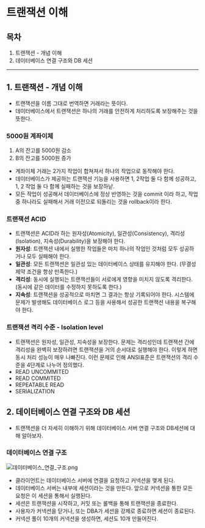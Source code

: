 # 트랜잭션 이해



## 목차

1. 트랜잭션 - 개념 이해
2. 데이터베이스 연결 구조와 DB 세션

------



## 1. 트랜잭션 - 개념 이해

- 트랜잭션을 이름 그대로 번역하면 거래라는 뜻이다.
- 데이터베이스에서 트랜잭션은 하나의 거래를 안전하게 처리하도록 보장해주는 것을 뜻한다.



### 5000원 계좌이체

1. A의 잔고를 5000원 감소
2. B의 잔고를 5000원 증가

- 계좌이체 거래는 2가지 작업이 합쳐져서 하나의 작업으로 동작해야 한다.
- 데이터베이스가 제공하는 트랜잭션 기능을 사용하면 1, 2작업 둘 다 함께 성공하고, 1, 2 작업 둘 다 함께 실패하는 것을 보장하낟.
- 모든 작업이 성공해서 데이터베이스에 정상 반영하는 것을 commit 이라 하고, 작업 중 하나라도 실패해서 거래 이전으로 되돌리는 것을 rollback이라 한다.



### 트랜잭션 ACID

- 트랜잭션은 ACID라 하는 원자성(Atomicity), 일관성(Consistency), 격리성(Isolation), 지속성(Durability)을 보장해야 한다.
- **원자성**: 트랜잭션 내에서 실행한 작업들은 마치 하나의 작업인 것처럼 모두 성공하거나 모두 실패해야 한다.
- **일관성**: 모든 트랜잭션은 일관성 있는 데이터베이스 상태를 유지해야 한다. (무결성 제약 조건을 항상 만족한다.)
- **격리성**: 동시에 실행되는 트랜잭션들이 서로에게 영향을 미치지 않도록 격리한다. (동시에 같은 데이터를 수정하지 못하도록 한다.)
- **지속성**: 트랜잭션을 성공적으로 마치면 그 결과는 항상 기록되어야 한다. 시스템에 문제가 발생해도 데이터베이스 로그 등을 사용해서 성공한 트랜잭션 내용을 복구해야 한다.



### 트랜잭션 격리 수준 - Isolation level

- 트랜잭션은 원자성, 일관성, 지속성을 보장한다. 문제는 격리성인데 트랜잭션 간에 격리성을 완벽히 보장하려면 트랜잭션을 거의 순서대로 실행해야 한다. 이렇게 하면 동시 처리 성능이 매우 나빠진다. 이런 문제로 인해 ANSI표준은 트랜잭션의 격리 수준을 4단계로 나누어 정의했다.
- READ UNCOMMITED
- READ COMMITED
- REPEATABLE READ
- SERIALIZATION



## 2. 데이터베이스 연결 구조와 DB 세션

- 트랜잭션을 더 자세히 이해하기 위해 데이터베이스 서버 연결 구조와 DB세션에 대해 알아보자.



### 데이터베이스 연결 구조

![데이터베이스_연결_구조.png](./img/데이터베이스_연결_구조.png)

- 클라이언트는 데이터베이스 서버에 연결을 요청하고 커넥션을 맺게 된다.
- 데이터베이스 서버는 내부에 세션이라는 것을 만든다. 앞으로 커넥션을 통한 모든 요청은 이 세션을 통해서 실행된다.
- 세션은 트랜잭션을 시작하고, 커밋 또는 롤백을 통해 트랜잭션을 종료한다.
- 사용자가 커넥션을 닫거나, 또는 DBA가 세션을 강제로 종료하면 세션이 종료된다.
- 커넥션 풀이 10개의 커넥션을 생성하면, 세션도 10개 만들어진다.